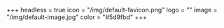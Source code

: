 +++
headless = true
icon = "/img/default-favicon.png"
logo = ""
image = "/img/default-image.jpg"
color = "#5d9fbd"
+++
